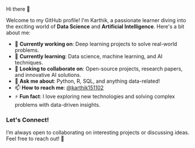  Hi there 👋

Welcome to my GitHub profile! I'm Karthik, a passionate learner diving into the exciting world of **Data Science** and **Artificial Intelligence**. Here's a bit about me:

- 🔭 **Currently working on**: Deep learning projects to solve real-world problems.
- 🌱 **Currently learning**: Data science, machine learning, and AI techniques.
- 👯 **Looking to collaborate on**: Open-source projects, research papers, and innovative AI solutions.
- 💬 **Ask me about**: Python, R, SQL, and anything data-related!
- 📫 **How to reach me**: [@karthik151102](https://github.com/karthik151102) 
- ⚡ **Fun fact**: I love exploring new technologies and solving complex problems with data-driven insights.



### **Let's Connect!**
I’m always open to collaborating on interesting projects or discussing ideas. Feel free to reach out! 🚀
